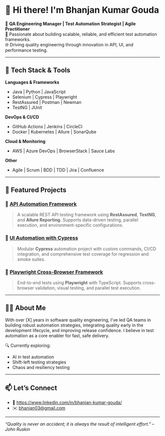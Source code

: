 # 👋 Hi there! I'm Bhanjan Kumar Gouda

🎯 **QA Engineering Manager | Test Automation Strategist | Agile Practitioner**  
🔬 Passionate about building scalable, reliable, and efficient test automation frameworks.  
🌐 Driving quality engineering through innovation in API, UI, and performance testing.  

---

## 🧰 Tech Stack & Tools

**Languages & Frameworks**  
- Java | Python | JavaScript  
- Selenium | Cypress | Playwright  
- RestAssured | Postman | Newman  
- TestNG | JUnit  

**DevOps & CI/CD**  
- GitHub Actions | Jenkins | CircleCI  
- Docker | Kubernetes | Allure | SonarQube  

**Cloud & Monitoring**  
- AWS | Azure DevOps | BrowserStack | Sauce Labs  

**Other**  
- Agile | Scrum | BDD | TDD | Jira | Confluence  

---

## 📂 Featured Projects

### 🔹 [API Automation Framework](https://github.com/yourusername/api-automation-framework)
> A scalable REST API testing framework using **RestAssured**, **TestNG**, and **Allure Reporting**. Supports data-driven testing, parallel execution, and environment-specific configurations.

### 🔹 [UI Automation with Cypress](https://github.com/yourusername/cypress-ui-automation)
> Modular **Cypress** automation project with custom commands, CI/CD integration, and comprehensive test coverage for regression and smoke suites.

### 🔹 [Playwright Cross-Browser Framework](https://github.com/yourusername/playwright-ui-tests)
> End-to-end tests using **Playwright** with TypeScript. Supports cross-browser validation, visual testing, and parallel test execution.

---

## 🧑‍💼 About Me

With over [X] years in software quality engineering, I've led QA teams in building robust automation strategies, integrating quality early in the development lifecycle, and improving release confidence. I believe in test automation as a core enabler for fast, safe delivery.

🔍 Currently exploring:
- AI in test automation  
- Shift-left testing strategies  
- Chaos and resiliency testing  

---

## 📫 Let’s Connect

- 💼 https://www.linkedin.com/in/bhanjan-kumar-gouda/
- ✉️ bhanjan03@gmail.com

---

*“Quality is never an accident; it is always the result of intelligent effort.” – John Ruskin*
